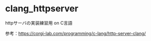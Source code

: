 # clang_httpserver

httpサーバの実装練習用 on C言語

参考：https://corgi-lab.com/programming/c-lang/http-server-clang/
